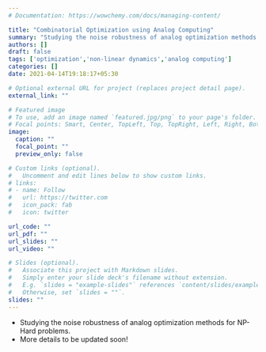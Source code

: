 ```yaml
---
# Documentation: https://wowchemy.com/docs/managing-content/

title: "Combinatorial Optimization using Analog Computing"
summary: "Studying the noise robustness of analog optimization methods for NP-Hard problems."
authors: []
draft: false
tags: ['optimization','non-linear dynamics','analog computing']
categories: []
date: 2021-04-14T19:18:17+05:30

# Optional external URL for project (replaces project detail page).
external_link: ""

# Featured image
# To use, add an image named `featured.jpg/png` to your page's folder.
# Focal points: Smart, Center, TopLeft, Top, TopRight, Left, Right, BottomLeft, Bottom, BottomRight.
image:
  caption: ""
  focal_point: ""
  preview_only: false

# Custom links (optional).
#   Uncomment and edit lines below to show custom links.
# links:
# - name: Follow
#   url: https://twitter.com
#   icon_pack: fab
#   icon: twitter

url_code: ""
url_pdf: ""
url_slides: ""
url_video: ""

# Slides (optional).
#   Associate this project with Markdown slides.
#   Simply enter your slide deck's filename without extension.
#   E.g. `slides = "example-slides"` references `content/slides/example-slides.md`.
#   Otherwise, set `slides = ""`.
slides: ""
---
```

* Studying the noise robustness of analog optimization methods for NP-Hard problems.
* More details to be updated soon!
